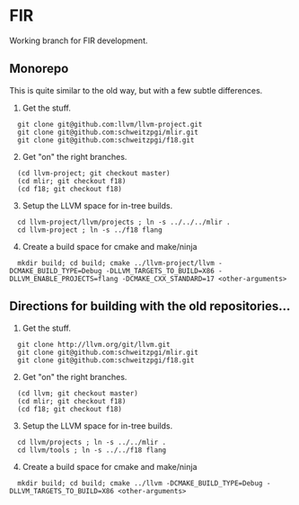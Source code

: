 <!--
Copyright (c) 2018-2019, NVIDIA CORPORATION.  All rights reserved.
-->

# FIR

Working branch for FIR development.

## Monorepo

This is quite similar to the old way, but with a few subtle differences.

1. Get the stuff.

```
  git clone git@github.com:llvm/llvm-project.git
  git clone git@github.com:schweitzpgi/mlir.git
  git clone git@github.com:schweitzpgi/f18.git 
```

2. Get "on" the right branches.

```
  (cd llvm-project; git checkout master)
  (cd mlir; git checkout f18)
  (cd f18; git checkout f18)
```
             
3. Setup the LLVM space for in-tree builds.
   
``` 
  cd llvm-project/llvm/projects ; ln -s ../../../mlir .
  cd llvm-project ; ln -s ../f18 flang
```

4. Create a build space for cmake and make/ninja

```
  mkdir build; cd build; cmake ../llvm-project/llvm -DCMAKE_BUILD_TYPE=Debug -DLLVM_TARGETS_TO_BUILD=X86 -DLLVM_ENABLE_PROJECTS=flang -DCMAKE_CXX_STANDARD=17 <other-arguments>
```


## Directions for building with the old repositories...

1. Get the stuff.

```
  git clone http://llvm.org/git/llvm.git
  git clone git@github.com:schweitzpgi/mlir.git
  git clone git@github.com:schweitzpgi/f18.git 
```

2. Get "on" the right branches.

```
  (cd llvm; git checkout master)
  (cd mlir; git checkout f18)
  (cd f18; git checkout f18)
```
             
3. Setup the LLVM space for in-tree builds.
   
``` 
  cd llvm/projects ; ln -s ../../mlir .
  cd llvm/tools ; ln -s ../../f18 flang
```

4. Create a build space for cmake and make/ninja

```
  mkdir build; cd build; cmake ../llvm -DCMAKE_BUILD_TYPE=Debug -DLLVM_TARGETS_TO_BUILD=X86 <other-arguments>
```


